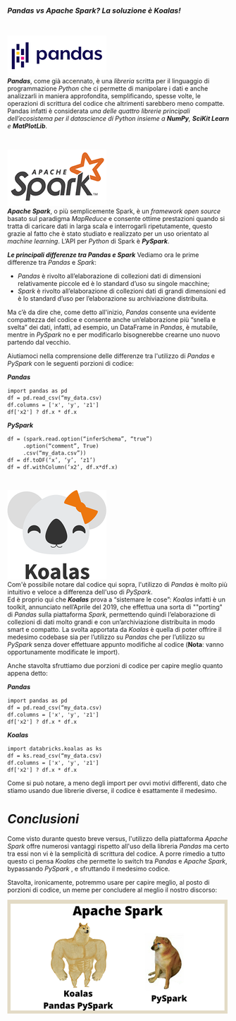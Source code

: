 ### _Pandas vs Apache Spark? La soluzione è **Koalas**!_

<br>

![alt-text](pandas.png "Pandas") <br>
**_Pandas_**, come già accennato, è una _libreria_ scritta per il linguaggio di programmazione _Python_ che ci permette di manipolare i dati e anche analizzarli in maniera approfondita, semplificando, spesse volte, le operazioni di scrittura del codice che altrimenti sarebbero meno compatte.
Pandas infatti è considerata _una delle quattro librerie principali dell’ecosistema per il datascience di Python insieme a **NumPy**, **SciKit Learn** e **MatPlotLib**_.

<br>

![alt-text](apache-spark-copertina.png "Apache Spark") <br>
**_Apache Spark_**, o più semplicemente Spark, è un _framework open source_ basato sul paradigma _MapReduce_ e consente ottime prestazioni quando si tratta di caricare dati in larga scala e interrogarli ripetutamente, questo grazie al fatto che è stato studiato e realizzato per un uso orientato al _machine learning_.
L’API per _Python_ di Spark è **_PySpark_**.


**_Le principali differenze tra Pandas e Spark_**
Vediamo ora le prime differenze tra _Pandas_ e _Spark_:
- _Pandas_ è rivolto all’elaborazione di collezioni dati di dimensioni relativamente piccole ed è lo standard d’uso su singole macchine;
- _Spark_ è rivolto all’elaborazione di collezioni dati di grandi dimensioni ed è lo standard d’uso per l’elaborazione su archiviazione distribuita.

Ma c’è da dire che, come detto all'inizio, _Pandas_ consente una evidente compattezza del codice e consente anche un’elaborazione più “snella e svelta” dei dati, infatti, ad esempio, un DataFrame in _Pandas_, è mutabile, mentre in _PySpark_ no e per modificarlo bisognerebbe crearne uno nuovo partendo dal vecchio.

Aiutiamoci nella comprensione delle differenze tra l'utilizzo di _Pandas_ e _PySpark_ con le seguenti porzioni di codice:

**_Pandas_**
```
import pandas as pd
df = pd.read_csv(“my_data.csv)
df.columns = ['x', 'y', 'z1']
df['x2'] ? df.x * df.x
```


**_PySpark_**
```
df = (spark.read.option(“inferSchema”, “true”)
     .option(“comment”, True)
     .csv(“my_data.csv”))
df = df.toDF(‘x’, ‘y’, ‘z1’)
df = df.withColumn(‘x2’, df.x*df.x)
```

<br>

![alt-text](koalas-logo.png "Koalas")  <br>
Com'è possibile notare dal codice qui sopra, l'utilizzo di _Pandas_ è molto più intuitivo e veloce a differenza dell'uso di _PySpark_. <br>
Ed è proprio qui che **_Koalas_** prova a “sistemare le cose”: _Koalas_ infatti è un toolkit, annunciato nell’Aprile del 2019, che effettua una sorta di ""porting" di _Pandas_ sulla piattaforma _Spark_, permettendo quindi l’elaborazione di collezioni di dati molto grandi e con un’archiviazione distribuita in modo smart e compatto.
La svolta apportata da _Koalas_ è quella di poter offrire il medesimo codebase sia per l’utilizzo su _Pandas_ che per l’utilizzo su _PySpark_ senza dover effettuare appunto modifiche al codice (**Nota**: vanno opportunamente modificate le import).

Anche stavolta sfruttiamo due porzioni di codice per capire meglio quanto appena detto:

**_Pandas_**
```
import pandas as pd
df = pd.read_csv(“my_data.csv)
df.columns = ['x', 'y', 'z1']
df['x2'] ? df.x * df.x
```

**_Koalas_**
```
import databricks.koalas as ks
df = ks.read_csv(“my_data.csv)
df.columns = ['x', 'y', 'z1']
df['x2'] ? df.x * df.x
```

Come si può notare, a meno degli import per ovvi motivi differenti, dato che stiamo usando due librerie diverse, il codice è esattamente il medesimo.


# _Conclusioni_
Come visto durante questo breve versus, l'utilizzo della piattaforma _Apache Spark_ offre numerosi vantaggi rispetto all'uso della libreria _Pandas_ ma certo tra essi non vi è la semplicità di scrittura del codice.
A porre rimedio a tutto questo ci pensa _Koalas_ che permette lo switch tra _Pandas_ e _Apache Spark_, bypassando _PySpark_ , e sfruttando il medesimo codice.

Stavolta, ironicamente, potremmo usare per capire meglio, al posto di porzioni di codice, un meme per concludere al meglio il nostro discorso:

![alt-text](meme_Pandas_Spark_Koalas.png "Meme_Conclusivo")
